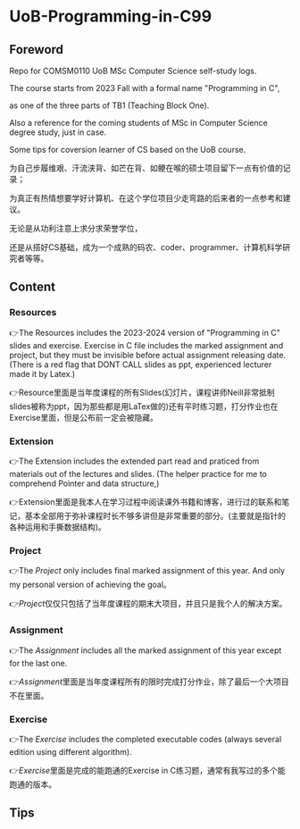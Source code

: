 # UoB-Programming-in-C99

## Foreword
Repo for COMSM0110 UoB MSc Computer Science self-study logs. 

The course starts from 2023 Fall with a formal name "Programming in C", 

as one of the three parts of TB1 (Teaching Block One).

Also a reference for the coming students of MSc in Computer Science degree study, just in case.

Some tips for coversion learner of CS based on the UoB course.

为自己步履维艰、汗流浃背、如芒在背、如鲠在喉的硕士项目留下一点有价值的记录；

为真正有热情想要学好计算机、在这个学位项目少走弯路的后来者的一点参考和建议。

无论是从功利注意上求分求荣誉学位，

还是从搭好CS基础，成为一个成熟的码农、coder、programmer、计算机科学研究者等等。

## Content
### Resources 
:point_right:The Resources includes the 2023-2024 version of "Programming in C" slides and exercise. Exercise in C file includes the marked assignment and project, but they must be invisible before actual assignment releasing date. (There is a red flag that DONT CALL slides as ppt, experienced lecturer made it by Latex.)

:point_right:Resource里面是当年度课程的所有Slides(幻灯片，课程讲师Neill非常抵制slides被称为ppt，因为那些都是用LaTex做的)还有平时练习题，打分作业也在Exercise里面，但是公布前一定会被隐藏。

### Extension
:point_right:The Extension includes the extended part read and praticed from materials out of the lectures and slides. (The helper practice for me to comprehend Pointer and data structure,)

:point_right:Extension里面是我本人在学习过程中阅读课外书籍和博客，进行过的联系和笔记，基本全部用于弥补课程时长不够多讲但是非常重要的部分。(主要就是指针的各种运用和手撕数据结构)。

### Project
:point_right:The *Project* only includes final marked assignment of this year. And only my personal version of achieving the goal。

:point_right:*Project*仅仅只包括了当年度课程的期末大项目，并且只是我个人的解决方案。

### Assignment
:point_right:The *Assignment* includes all the marked assignment of this year except for the last one.

:point_right:*Assignment*里面是当年度课程所有的限时完成打分作业，除了最后一个大项目不在里面。

### Exercise
:point_right:The *Exercise* includes the completed executable codes (always several edition using different algorithm).

:point_right:*Exercise*里面是完成的能跑通的Exercise in C练习题，通常有我写过的多个能跑通的版本。

## Tips










